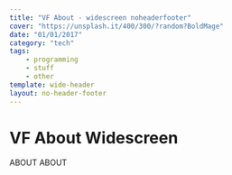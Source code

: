 ```yaml
---
title: "VF About - widescreen noheaderfooter"
cover: "https://unsplash.it/400/300/?random?BoldMage"
date: "01/01/2017"
category: "tech"
tags:
    - programming
    - stuff
    - other
template: wide-header
layout: no-header-footer
---
```


# VF About Widescreen

ABOUT ABOUT
